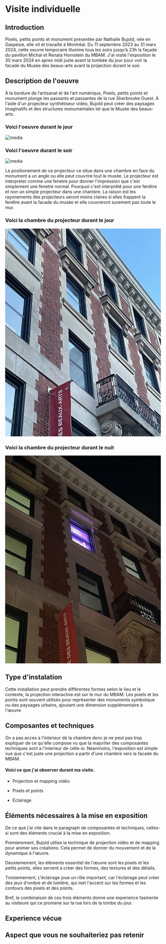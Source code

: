 # Visite individuelle

## Introduction
Pixels, petits points et monument presentée par Nathalie Bujold, née en Gaspésie, elle vit et travaille à Montréal. Du 11 septembre 2023 au 31 mars 2024, cette oeuvre temporaire illumine tous les soirs jusqu’à 23h la façade du pavillon Michal et Renata Hornstein du MBAM. J'ai visité l'exposition le 30 mars 2024 en apres midi juste avant la tombée du jour pour voir la facade du Musée des beaux-arts avant la projection durant le soir.

## Description de l'oeuvre
À la bordure de l’artisanat et de l’art numérique, Pixels, petits points et monument plonge les passants et passantes de la rue Sherbrooke Ouest. À l'aide d'un projecteur synthétiseur vidéo, Bujold peut créer des paysages imaginatifs et des structures monumentales tel que le Musée des beaux-arts. 

### Voici l'oeuvre durant le jour
![media](media/musée_jour.jpg)

### Voici l'oeuvre durant le soir
![media](media/musée_nuit.jpg)

Le positionement de ce projecteur ce situe dans une chambre en face du monument a un angle ou elle peut couvrire tout le musée. Le projecteur est interpreter comme une fenetre pour donner l'impression que c'est simplement une fenetre normal. Pourquoi c'est interprété pour une fenêtre et non un simple projecteur dans une chambre. La raison est les rayonements des projecteurs seront moins claires si elles frappent la fenêtre avant la facade du musée et elle couvreront surement pas toute le mur.

### Voici la chambre du projecteur durant le jour
![media](media/chambre_projecteur_jour.jpg)

### Voici la chambre du projecteur durant le nuit
![media](media/chambre_projecteur_nuit.jpg)


## Type d'instalation
Cette installation peut prendre différentes formes selon le lieu et le contexte, la projection interactive est sur le mur du MBAM. Les pixels et les points sont souvent utilisés pour représenter des monuments symbolique ou des paysages urbains, ajoutant une dimension supplémentaire à l'œuvre.

## Composantes et techniques
On a pas acces a l'interieur de la chambre donc je ne peut pas trop expliquer de ce qu'elle compose vu que la majoriter des composantes techniques sont a l'interieur de celle-si. Néanmoins, l'exposition est simple vue que c'est juste une projection a partir d'une chambre vers la facade du MBAM. 

#### Voici ce que j'ai observer durant ma visite.

- Projection et mapping vidéo

- Pixels et points

- Éclairage


## Éléments nécessaires à la mise en exposition
De ce que j'ai cite dans le paragraph de composantes et techniques, celles-si sont des éléments crucial à la mise en exposition. 

Premierement, Bujold utilise la technique de projection vidéo et de mapping pour animer ses créations. Cela permet de donner du mouvement et de la dynamique à l'œuvre.

Deuxiemement, les éléments essentiel de l'œuvre sont les pixels et les petits points, elles servent a créer des formes, des textures et des détails.

Troisiemement,  L'éclairage joue un rôle important, car l'éclairage peut créer des jeux d'ombre et de lumière, qui met l'accent sur les formes et les contours des pixels et des points.

Bref, la combinaison de ces trois éléments donne une experience fasinente au visiteure qui ce promene sur la rue lors de la tombe du jour.

## Experience vécue

## Aspect que vous ne souhaiteriez pas retenir
